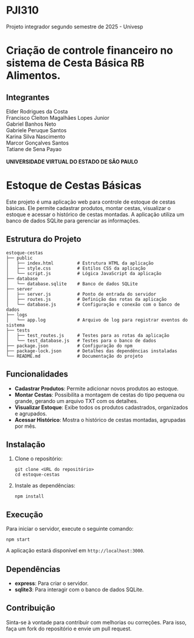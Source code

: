 # PJI310
Projeto integrador segundo semestre de 2025 - Univesp

# Criação de controle financeiro no sistema de Cesta Básica RB Alimentos.

## Integrantes
Elder Rodrigues da Costa <br>
Francisco Cleiton Magalhães Lopes Junior <br>
Gabriel Banhos Neto <br>
Gabriele Peruque Santos <br>
Karina Silva Nascimento <br>
Marcor Gonçalves Santos <br>
Tatiane de Sena Payao <br> <br>
**UNIVERSIDADE VIRTUAL DO ESTADO DE SÃO PAULO**

# Estoque de Cestas Básicas

Este projeto é uma aplicação web para controle de estoque de cestas básicas. Ele permite cadastrar produtos, montar cestas, visualizar o estoque e acessar o histórico de cestas montadas. A aplicação utiliza um banco de dados SQLite para gerenciar as informações.

## Estrutura do Projeto

```
estoque-cestas
├── public
│   ├── index.html         # Estrutura HTML da aplicação
│   ├── style.css          # Estilos CSS da aplicação
│   └── script.js          # Lógica JavaScript da aplicação
├── database
│   └── database.sqlite    # Banco de dados SQLite
├── server
│   ├── server.js          # Ponto de entrada do servidor
│   ├── routes.js          # Definição das rotas da aplicação
│   └── database.js        # Configuração e conexão com o banco de dados
├── logs
│   └── app.log            # Arquivo de log para registrar eventos do sistema
├── tests
│   ├── test_routes.js     # Testes para as rotas da aplicação
│   └── test_database.js   # Testes para o banco de dados
├── package.json           # Configuração do npm
├── package-lock.json      # Detalhes das dependências instaladas
└── README.md              # Documentação do projeto
```

## Funcionalidades

- **Cadastrar Produtos**: Permite adicionar novos produtos ao estoque.
- **Montar Cestas**: Possibilita a montagem de cestas do tipo pequena ou grande, gerando um arquivo TXT com os detalhes.
- **Visualizar Estoque**: Exibe todos os produtos cadastrados, organizados e agrupados.
- **Acessar Histórico**: Mostra o histórico de cestas montadas, agrupadas por mês.

## Instalação

1. Clone o repositório:
   ```
   git clone <URL do repositório>
   cd estoque-cestas
   ```

2. Instale as dependências:
   ```
   npm install
   ```

## Execução

Para iniciar o servidor, execute o seguinte comando:
```
npm start
```

A aplicação estará disponível em `http://localhost:3000`.

## Dependências

- **express**: Para criar o servidor.
- **sqlite3**: Para interagir com o banco de dados SQLite.

## Contribuição

Sinta-se à vontade para contribuir com melhorias ou correções. Para isso, faça um fork do repositório e envie um pull request.